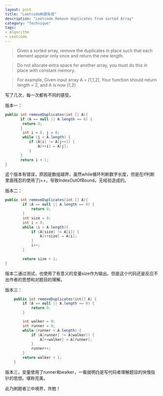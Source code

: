 ```yaml
---
layout: post
title: "Leetcode刷题有感"
description: "Leetcode Remove duplicates from sorted Array"
category: "Technique"
tags:
- Algorithm
- Leetcode
---
```





> Given a sorted array, remove the duplicates in place such that each element appear only once and return the new length.

> Do not allocate extra space for another array, you must do this in place with constant memory.


> For example, Given input array A = [1,1,2], Your function should return length = 2, and A is now [1,2]



写了几次，每一次都有不同的感受。

版本一：

```Java
public int removeDuplicates(int [] A){
	   if (A == null || A.length == 0) {
		return 0;
	   }		      
        int i = 0, j = 0;
        while (j < A.length) {
           if (A[i] != A[j++]) {
               A[++i] = A[j];
           }
       }
       return i + 1;
}

```

这个版本有错误，原因是数组越界，虽然while循环判断数字长度，但是在if判断里面残忍的使用了j++，导致IndexOutOfBound。无经验造成的。


版本二：

```Java
public int removeDuplicates(int [] A){
 		if (A == null || A.length == 0) {
			return 0;
		}
		int size = 0;
		int i = 0;
		while (i < A.length){
			if (A[size] != A[i]) {
				A[++size] = A[i];
			}
			i++;
		}
	
	    return size + 1;		
}

```
版本二通过测试，也使用了有意义的变量size作为输出。但是这个代码还是反应不出作者的思想和对题目的理解。

版本三：

```Java
	public int removeDuplicates(int[] A) {
		if (A == null || A.length == 0) {
			return 0;
		}

		int walker = 0;
		int runner = 0;
		while (runner < A.length) {
			if (A[runner] != A[walker]) {
				A[++walker] = A[runner];
			}
			runner++;
		}
		return walker + 1;
	}
```
版本三，变量使用了runner和walker，一看就明白是写代码者理解题目的快慢指针的思想。堪称完美。

此乃刷题者三中境界，共勉！








